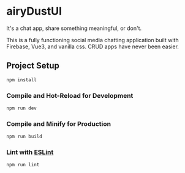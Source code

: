 # airyDustUI

It's a chat app, share something meaningful, or don't.

This is a fully functioning social media chatting application built with Firebase, Vue3, and vanilla css. CRUD apps have never been easier.  

## Project Setup

```sh
npm install
```

### Compile and Hot-Reload for Development

```sh
npm run dev
```

### Compile and Minify for Production

```sh
npm run build
```

### Lint with [ESLint](https://eslint.org/)

```sh
npm run lint
```
